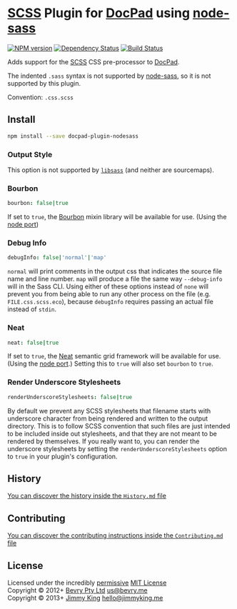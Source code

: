 # [SCSS](http://sass-lang.com/) Plugin for [DocPad](https://docpad.org) using [node-sass](https://github.com/andrew/node-sass)

[![NPM version](https://badge.fury.io/js/docpad-plugin-nodesass.png)](https://npmjs.org/package/docpad-plugin-nodesass "View this project on NPM")
[![Dependency Status](https://gemnasium.com/jking90/docpad-plugin-nodesass.png)](https://gemnasium.com/jking90/docpad-plugin-nodesass)
[![Build Status](https://travis-ci.org/jking90/docpad-plugin-nodesass.png?branch=master)](https://travis-ci.org/jking90/docpad-plugin-nodesass)

Adds support for the [SCSS](http://sass-lang.com/) CSS pre-processor to [DocPad](https://docpad.org).

The indented `.sass` syntax is not supported by [node-sass](https://github.com/andrew/node-sass), so it is not supported by this plugin.

Convention:  `.css.scss`


## Install

```bash
npm install --save docpad-plugin-nodesass
```


### Output Style
This option is not supported by [`libsass`](https://github.com/hcatlin/libsass) (and neither are sourcemaps).

### Bourbon

```coffeescript
bourbon: false|true
```

If set to `true`, the [Bourbon](http://bourbon.io/) mixin library will be available for use. (Using the [node port](https://github.com/lacroixdesign/node-bourbon))

### Debug Info

```coffeescript
debugInfo: false|'normal'|'map'
```

`normal` will print comments in the output css that indicates the source file name and line number. `map` will produce a file the same way `--debug-info` will in the Sass CLI. Using either of these options instead of `none` will prevent you from being able to run any other process on the file (e.g. `FILE.css.scss.eco`), because `debugInfo` requires passing an actual file instead of `stdin`.

### Neat

```coffeescript
neat: false|true
```

If set to `true`, the [Neat](http://neat.bourbon.io/) semantic grid framework will be available for use. (Using the [node port](https://github.com/lacroixdesign/node-neat).) Setting this to `true` will also set `bourbon` to `true`.

### Render Underscore Stylesheets

```coffeescript
renderUnderscoreStylesheets: false|true
```

By default we prevent any SCSS stylesheets that filename starts with underscore character from being rendered and written to the output directory. This is to follow SCSS convention that such files are just intended to be included inside out stylesheets, and that they are not meant to be rendered by themselves. If you really want to, you can render the underscore stylesheets by setting the `renderUnderscoreStylesheets` option to `true` in your plugin's configuration.


## History
[You can discover the history inside the `History.md` file](https://github.com/jking90/docpad-plugin-nodesass/blob/master/History.md)


## Contributing
[You can discover the contributing instructions inside the `Contributing.md` file](https://github.com/jking90/docpad-plugin-nodesass/blob/master/Contributing.md)


## License
Licensed under the incredibly [permissive](http://en.wikipedia.org/wiki/Permissive_free_software_licence) [MIT License](http://creativecommons.org/licenses/MIT/)
<br/>Copyright &copy; 2012+ [Bevry Pty Ltd](http://bevry.me) <us@bevry.me>
<br/>Copyright &copy; 2013+ [Jimmy King](http://jimmyking.me) <hello@jimmyking.me>
